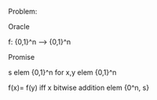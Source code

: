  Problem:
 
 Oracle 

 f: {0,1}^n --> {0,1}^n

 Promise 

 s elem {0,1}^n  for  x,y  elem {0,1}^n

 f(x)= f(y)  iff x bitwise addition elem {0^n, s}